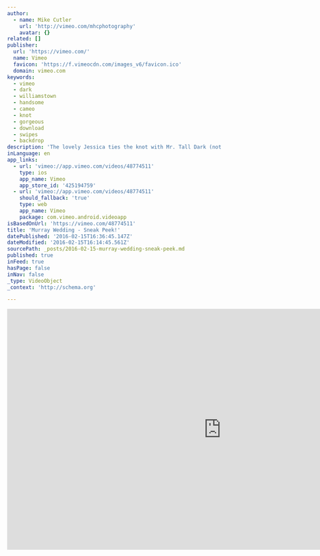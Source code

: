 ```yaml
---
author:
  - name: Mike Cutler
    url: 'http://vimeo.com/mhcphotography'
    avatar: {}
related: []
publisher:
  url: 'https://vimeo.com/'
  name: Vimeo
  favicon: 'https://f.vimeocdn.com/images_v6/favicon.ico'
  domain: vimeo.com
keywords:
  - vimeo
  - dark
  - williamstown
  - handsome
  - cameo
  - knot
  - gorgeous
  - download
  - swipes
  - backdrop
description: 'The lovely Jessica ties the knot with Mr. Tall Dark (not so dark), and Handsome Austin Murray. The backdrop - Williamstown, MA. Music: "Viva la Vida" - Coldplay'
inLanguage: en
app_links:
  - url: 'vimeo://app.vimeo.com/videos/48774511'
    type: ios
    app_name: Vimeo
    app_store_id: '425194759'
  - url: 'vimeo://app.vimeo.com/videos/48774511'
    should_fallback: 'true'
    type: web
    app_name: Vimeo
    package: com.vimeo.android.videoapp
isBasedOnUrl: 'https://vimeo.com/48774511'
title: 'Murray Wedding - Sneak Peek!'
datePublished: '2016-02-15T16:36:45.147Z'
dateModified: '2016-02-15T16:14:45.561Z'
sourcePath: _posts/2016-02-15-murray-wedding-sneak-peek.md
published: true
inFeed: true
hasPage: false
inNav: false
_type: VideoObject
_context: 'http://schema.org'

---
```

<iframe src="https://cdn.embedly.com/widgets/media.html?src=https%3A%2F%2Fplayer.vimeo.com%2Fvideo%2F48774511&amp;url=https%3A%2F%2Fvimeo.com%2F48774511&amp;image=http%3A%2F%2Fi.vimeocdn.com%2Fvideo%2F336482636_1280.jpg&amp;key=b7d04c9b404c499eba89ee7072e1c4f7&amp;type=text%2Fhtml&amp;schema=vimeo" width="1000" height="563" scrolling="no" frameborder="0" allowfullscreen="allowfullscreen" style=""></iframe>